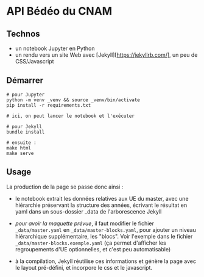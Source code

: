 # API Bédéo du CNAM

## Technos

- un notebook Jupyter en Python
- un rendu vers un site Web avec [Jekyll][https://jekyllrb.com/], un peu de CSS/Javascript

## Démarrer 

````
# pour Jupyter
python -m venv _venv && source _venv/bin/activate
pip install -r requirements.txt

# ici, on peut lancer le notebook et l'exécuter

# pour Jekyll
bundle install

# ensuite :
make html
make serve
````

## Usage

La production de la page se passe donc ainsi :

- le notebook extrait les données relatives aux UE du master, avec une
  hiérarchie préservant la structure des années, écrivant le résultat en yaml
  dans un sous-dossier _data de l'arborescence Jekyll

- *pour avoir la maquette prévue*, il faut modifier le fichier
  `_data/master.yaml` en `_data/master-blocks.yaml`, pour ajouter un niveau
  hiérarchique supplémentaire, les "blocs". Voir l'exemple dans le fichier
  `_data/master-blocks.exemple.yaml` (ça permet d'afficher les regroupements
  d'UE optionnelles, et c'est peu automatisable)

- à la compilation, Jekyll réutilise ces informations et génère la page avec le
  layout pré-défini, et incorpore le css et le javascript.
